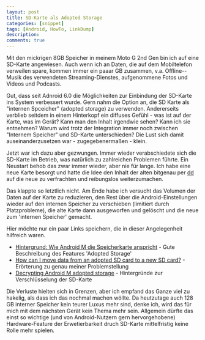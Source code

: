 ```yaml
---
layout: post
title: SD-Karte als Adopted Storage
categories: [snippet]
tags: [Android, HowTo, LinkDump]
description: 
comments: true
---
```


Mit den mickrigen 8GB Speicher in meinem Moto G 2nd Gen bin ich auf eine SD-Karte angewiesen. Auch wenn ich an Daten, die auf dem Mobiltelefon verweilen spare, kommen immer ein paaar GB zusammen, v.a. Offline--Musik des verwendeten Streaming-Dienstes, aufgenommene Fotos und Videos und Podcasts.

Gut, dass seit Adnroid 6.0 die Möglichkeiten zur Einbindung der SD-Karte ins System verbessert wurde. Gern nahm die Option an, die SD Karte als "internen Spceicher" (adopted storage) zu verwenden. Andererseits verblieb seitdem in einem Hinterkopf ein diffuses Gefühl - was ist auf der Karte, was im Gerät? Kann man den Inhalt irgendwie sehen? Kann ich sie entnehmen? Warum wird trotz der Integration immer noch zwischen "Internem Speicher" und SD-Karte unterschieden? Die Lust sich damit auseinanderzusetzen war - zugegebenermaßen - klein.

Jetzt war ich dazu aber gezwungen. Immer wieder verabschiedete sich die SD-Karte im Betrieb, was natürlich zu zahlreichen Problemen führte. Ein Neustart behob das zwar immer wieder, aber nie für lange. Ich habe eine neue Karte besorgt und hatte die Idee den Inhalt der alten bitgenau per [dd](https://wiki.ubuntuusers.de/dd/) auf die neue zu verfrachten und reibungslos weiterzumachen.

Das klappte so letztlich nicht. Am Ende habe ich versucht das Volumen der Daten auf der Karte zu reduzieren, den Rest über die Android-Einstellungen wieder auf den internen Speicher zu verschieben (limitiert durch Platzprobleme), die alte Karte dann ausgeworfen und gelöscht und die neue zum 'internen Speicher' gemacht.

Hier möchte nur ein paar Links speichern, die in dieser Angelegenheit hilfreich waren.

  * [Hintergrund: Wie Android M die Speicherkarte anspricht](https://www.heise.de/ct/artikel/Hintergrund-Wie-Android-M-die-Speicherkarte-anspricht-2679598.html?hg=1&hgi=7&hgf=false) - Gute Beschreibung des Features 'Adopted Storage'
  * [How can I move data from an adopted SD card to a new SD card?](http://android.stackexchange.com/questions/141319/how-can-i-move-data-from-an-adopted-sd-card-to-a-new-sd-card) - Erörterung zu genau meiner Problemstellung
  * [Decrypting Android M adopted storage](https://nelenkov.blogspot.de/2015/06/decrypting-android-m-adopted-storage.html) - Hintergründe zur Verschlüsselung der SD-Karte
  
Die Verluste hielten sich in Grenzen, aber ich empfand das Ganze viel zu hakelig, als dass ich das nochmal machen wöllte. Da heutzutage auch 128 GB interner Speicher kein teurer Luxus mehr sind, denke ich, wird das für mich mit dem nächsten Gerät kein Thema mehr sein. Allgemein dürfte das einst so wichtige (und von Android-Nutzern gern hervorgehobene) Hardware-Feature der Erwetierbarkeit druch SD-Karte mittelfristig keine Rolle mehr spielen.
